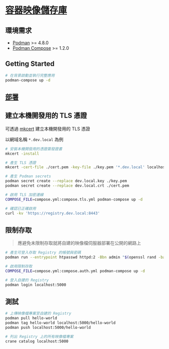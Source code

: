 # [容器映像儲存庫](https://docs.docker.com/registry/)

## 環境需求

- [Podman](https://podman.io/) >= 4.8.0
- [Podman Compose](https://github.com/containers/podman-compose) >= 1.2.0

## Getting Started

```sh
# 在背景啟動並執行完整應用
podman-compose up -d
```

## [部署](https://distribution.github.io/distribution/about/deploying/)

## 建立本機開發用的 TLS 憑證

可透過 [mkcert](https://github.com/FiloSottile/mkcert) 建立本機開發用的 TLS 憑證

以網域名稱 `*.dev.local` 為例

```sh
# 安裝本機開發用的憑證簽發證書
mkcert -install

# 產生 TLS 憑證
mkcert -cert-file ./cert.pem -key-file ./key.pem '*.dev.local' localhost

# 產生 Podman secrets
podman secret create --replace dev.local.key ./key.pem
podman secret create --replace dev.local.crt ./cert.pem

# 啟用 TLS 加密連線
COMPOSE_FILE=compose.yml:compose.tls.yml podman-compose up -d

# 確認已正確啟用
curl -kv 'https://registry.dev.local:8443'
```

## 限制存取

> 應避免未限制存取就將自建的映像檔伺服器部署在公開的網路上

```sh
# 產生可登入存取 Registry 的帳號與密碼
podman run --entrypoint htpasswd httpd:2 -Bbn admin "$(openssl rand -base64 16)" | podman secret create --replace registry.auth.htpasswd -

# 啟用限制存取
COMPOSE_FILE=compose.yml:compose.auth.yml podman-compose up -d

# 登入自建的 Registry
podman login localhost:5000
```

## 測試

```sh
# 上傳映像檔專案至自建的 Registry
podman pull hello-world
podman tag hello-world localhost:5000/hello-world
podman push localhost:5000/hello-world

# 列出 Registry 上的所有映像檔專案
crane catalog localhost:5000
```
